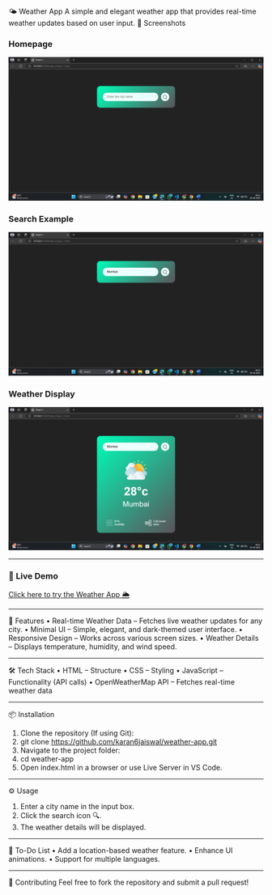 🌤 Weather App
A simple and elegant weather app that provides real-time weather updates based on user input.
📸 Screenshots
### Homepage  
![Homepage](https://github.com/Karan6jaiswal/Weather-app/blob/main/screenshots/Screenshot%20(89).png)

### Search Example  
![Search Example](https://github.com/Karan6jaiswal/Weather-app/blob/main/screenshots/Screenshot%20(90).png)

### Weather Display  
![Weather Display](https://github.com/Karan6jaiswal/Weather-app/blob/main/screenshots/Screenshot%20(91).png)
 	 	 
________________________________________

### 🔗 Live Demo  
[Click here to try the Weather App 🌦️](https://weather-app-by-karan.netlify.app)

________________________________________
🚀 Features
•	Real-time Weather Data – Fetches live weather updates for any city.
•	Minimal UI – Simple, elegant, and dark-themed user interface.
•	Responsive Design – Works across various screen sizes.
•	Weather Details – Displays temperature, humidity, and wind speed.
________________________________________
🛠 Tech Stack
•	HTML – Structure
•	CSS – Styling
•	JavaScript – Functionality (API calls)
•	OpenWeatherMap API – Fetches real-time weather data
________________________________________
📦 Installation
1.	Clone the repository (If using Git):
2.	git clone https://github.com/karan6jaiswal/weather-app.git
3.	Navigate to the project folder:
4.	cd weather-app
5.	Open index.html in a browser or use Live Server in VS Code.
________________________________________
⚙️ Usage
1.	Enter a city name in the input box.
2.	Click the search icon 🔍.
3.	The weather details will be displayed.
________________________________________
📝 To-Do List
•	Add a location-based weather feature.
•	Enhance UI animations.
•	Support for multiple languages.
________________________________________
🙌 Contributing
Feel free to fork the repository and submit a pull request!

